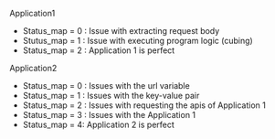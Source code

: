 Application1

- Status_map = 0 : Issue with extracting request body
- Stutus_map = 1 : Issue with executing program logic (cubing)
- Status_map = 2 : Application 1 is perfect

Application2

- Status_map = 0 : Issues with the url variable
- Status_map = 1 : Issues with the key-value pair
- Status_map = 2 : Issues with requesting the apis of Application 1
- Status_map = 3 : Issues with the Application 1
- Status_map = 4: Application 2 is perfect
